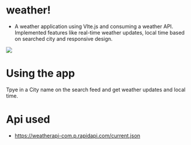 # weather!
- A weather application using VIte.js and consuming a weather API. Implemented features like real-time weather updates, local time based on searched city and responsive design.

<img src="https://github.com/candl3b0x/weather/assets/98771722/67e4ab93-7f9d-468f-84b7-a66c53967d10"/>

# Using the app
 Tpye in a City name on the search feed and get weather updates and local time.
# Api used
- https://weatherapi-com.p.rapidapi.com/current.json
